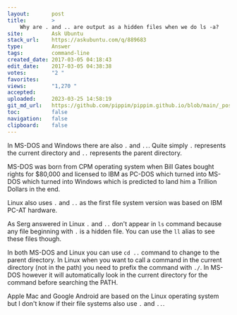 ```yaml
---
layout:       post
title:        >
    Why are . and .. are output as a hidden files when we do ls -a?
site:         Ask Ubuntu
stack_url:    https://askubuntu.com/q/889683
type:         Answer
tags:         command-line
created_date: 2017-03-05 04:18:43
edit_date:    2017-03-05 04:38:38
votes:        "2 "
favorites:    
views:        "1,270 "
accepted:     
uploaded:     2023-03-25 14:58:19
git_md_url:   https://github.com/pippim/pippim.github.io/blob/main/_posts/2017/2017-03-05-Why-are-.-and-..-are-output-as-a-hidden-files-when-we-do-ls-a_.md
toc:          false
navigation:   false
clipboard:    false
---
```


In MS-DOS and Windows there are also `.` and `..`. Quite simply `.` represents the current directory and `..` represents the parent directory.

MS-DOS was born from CPM operating system when Bill Gates bought rights for $80,000 and licensed to IBM as PC-DOS which turned into MS-DOS which turned into Windows which is predicted to land him a Trillion Dollars in the end.

Linux also uses `.` and `..` as the first file system version was based on IBM PC-AT hardware.

As Serg answered in Linux `.` and `..` don't appear in `ls` command because any file beginning with `.` is a hidden file. You can use the `ll` alias to see these files though.

In both MS-DOS and Linux you can use `cd ..` command to change to the parent directory. In Linux when you want to call a command in the current directory (not in the path) you need to prefix the command with `./`. In MS-DOS however it will automatically look in the current directory for the command before searching the PATH.

Apple Mac and Google Android are based on the Linux operating system but I don't know if their file systems also use `.` and `..`.
